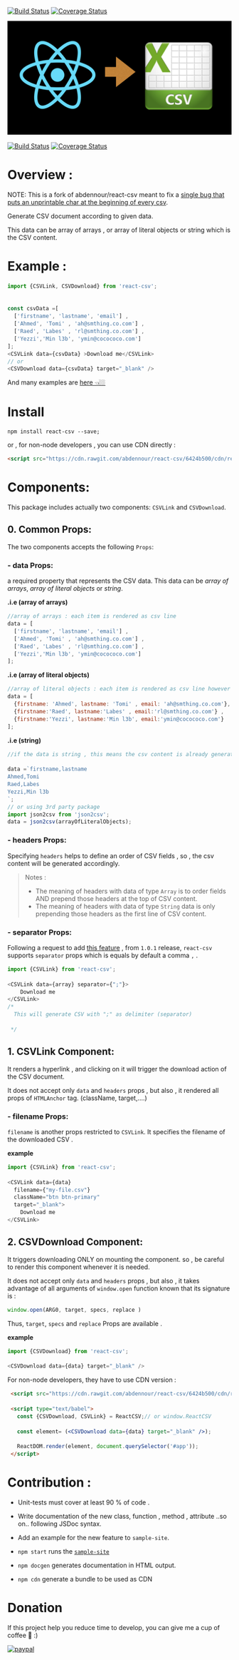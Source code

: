 [![Build Status](https://travis-ci.org/abdennour/react-csv.svg?branch=master)](https://travis-ci.org/abdennour/react-csv)
[![Coverage Status](https://coveralls.io/repos/github/abdennour/react-csv/badge.svg?branch=master)](https://coveralls.io/github/abdennour/react-csv?branch=master)

![](https://raw.githubusercontent.com/rathath/bucket/master/img/react-csv.png)

[![Build Status](https://travis-ci.org/abdennour/react-csv.svg?branch=master)](https://travis-ci.org/abdennour/react-csv)
[![Coverage Status](https://coveralls.io/repos/github/abdennour/react-csv/badge.svg?branch=master)](https://coveralls.io/github/abdennour/react-csv?branch=master)

# Overview :

NOTE: This is a fork of abdennour/react-csv meant to fix a [single bug that puts an unprintable char at the beginning of every csv](https://github.com/abdennour/react-csv/issues/22).

Generate CSV document  according to given data.

This data can be array of arrays , or array of literal objects or string which is the CSV content.

# Example :

```js
import {CSVLink, CSVDownload} from 'react-csv';


const csvData =[
  ['firstname', 'lastname', 'email'] ,
  ['Ahmed', 'Tomi' , 'ah@smthing.co.com'] ,
  ['Raed', 'Labes' , 'rl@smthing.co.com'] ,
  ['Yezzi','Min l3b', 'ymin@cocococo.com']
];
<CSVLink data={csvData} >Download me</CSVLink>
// or
<CSVDownload data={csvData} target="_blank" />
```

And many examples are [here 👈🏼](http://elegance.abdennoor.com/react-csv)

# Install

```
npm install react-csv --save;
```

or , for non-node developers , you can use CDN directly :

```html
<script src="https://cdn.rawgit.com/abdennour/react-csv/6424b500/cdn/react-csv-latest.min.js" type="text/javascript"></script>
```

# Components:

This package includes actually two components: `CSVLink` and `CSVDownload`.

## 0. Common Props:

The two components accepts the following `Props`:

### - **data** Props:
a required property that represents the CSV data.
This data can be *array of arrays*, *array of literal objects* or *string*.

**.i.e (array of arrays)**
```js
//array of arrays : each item is rendered as csv line
data = [
  ['firstname', 'lastname', 'email'] ,
  ['Ahmed', 'Tomi' , 'ah@smthing.co.com'] ,
  ['Raed', 'Labes' , 'rl@smthing.co.com'] ,
  ['Yezzi','Min l3b', 'ymin@cocococo.com']
];
```

**.i.e (array of literal objects)**
```js
//array of literal objects : each item is rendered as csv line however the order of fields will be defined by headers props .If headers props is not defined , the component will generate headers from all data items.
data = [
  {firstname: 'Ahmed', lastname: 'Tomi' , email: 'ah@smthing.co.com'},
  {firstname:'Raed', lastname:'Labes' , email:'rl@smthing.co.com'} ,
  {firstname:'Yezzi', lastname:'Min l3b', email:'ymin@cocococo.com'}
];
```

**.i.e (string)**

```js
//if the data is string , this means the csv content is already generated by developer/3rd party package.

data =`firstname,lastname
Ahmed,Tomi
Raed,Labes
Yezzi,Min l3b
`;
// or using 3rd party package
import json2csv from 'json2csv';
data = json2csv(arrayOfLiteralObjects);      

```

### - **headers** Props:

 Specifying `headers` helps to define an order of CSV fields , so , the csv content will be generated accordingly.

> Notes :
>  - The meaning of headers with data of type `Array` is to order fields AND prepend those headers at the top of CSV content.
>  - The meaning of headers  with data of type `String` data is only  prepending those headers as the first line of CSV content.


### - **separator** Props:

Following a request to add [this feature](https://github.com/abdennour/react-csv/issues/3) , from `1.0.1` release, `react-csv` supports `separator` props which is equals by default a comma `,` .


```js
import {CSVLink} from 'react-csv';

<CSVLink data={array} separator={";"}>
    Download me
</CSVLink>
/*
  This will generate CSV with ";" as delimiter (separator)

 */

```




## 1. CSVLink Component:

It renders a hyperlink , and  clicking on it will trigger the download action of the CSV document.

It does not accept only `data` and `headers` props , but also , it rendered all props of `HTMLAnchor` tag. (className, target,....)

### - **filename** Props:
`filename` is another props restricted to `CSVLink`. It specifies the filename of the downloaded CSV .  

**example**

```js
import {CSVLink} from 'react-csv';

<CSVLink data={data}
  filename={"my-file.csv"}
  className="btn btn-primary"
  target="_blank">
    Download me
</CSVLink>

```


## 2. CSVDownload Component:

It triggers downloading ONLY on mounting the component. so , be careful to render this component whenever it is needed.

It does not accept only `data` and `headers` props , but also , it takes advantage of  all arguments of `window.open` function known that its signature is :

```js
window.open(ARG0, target, specs, replace )
```

Thus, `target`, `specs` and `replace` Props are available .

**example**

```js
import {CSVDownload} from 'react-csv';

<CSVDownload data={data} target="_blank" />
```

For non-node developers, they have to use CDN version :

```html
 <script src="https://cdn.rawgit.com/abdennour/react-csv/6424b500/cdn/react-csv-latest.min.js" type="text/javascript"></script>

 <script type="text/babel">
   const {CSVDownload, CSVLink} = ReactCSV;// or window.ReactCSV

   const element= (<CSVDownload data={data} target="_blank" />);

   ReactDOM.render(element, document.querySelector('#app'));
 </script>

```

# Contribution :


- Unit-tests must cover at least 90 % of code .

- Write documentation of the new class, function , method , attribute ..so on.. following JSDoc syntax.

- Add an example for the new feature to `sample-site`.

- `npm start` runs the [`sample-site`](sample-site/)

- `npm docgen` generates documentation in HTML output.

- `npm cdn` generate a bundle to be used as CDN


# Donation

If this project help you reduce time to develop, you can give me a cup of coffee 🍵 :)

[![paypal](https://www.paypalobjects.com/en_US/i/btn/btn_donateCC_LG.gif)](https://www.paypal.me/AbdennourT/2)
